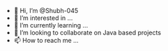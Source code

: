 - 👋 Hi, I’m @Shubh-045
- 👀 I’m interested in ...
- 🌱 I’m currently learning ...
- 💞️ I’m looking to collaborate on Java based projects
- 📫 How to reach me ...

<!---
Shubh-045/Shubh-045 is a ✨ special ✨ repository because its `README.md` (this file) appears on your GitHub profile.
You can click the Preview link to take a look at your changes.
--->
